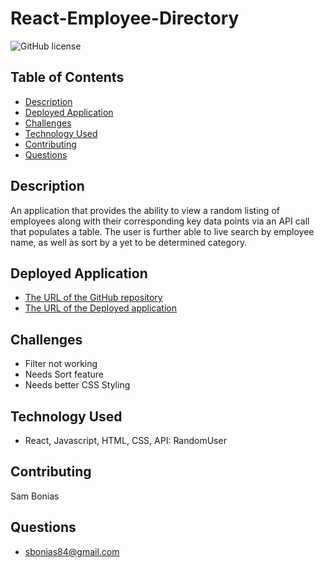 # React-Employee-Directory

![GitHub license](https://img.shields.io/badge/language-REACT-blue.svg)

## Table of Contents

- [Description](#description)
- [Deployed Application](#deployed-application)
- [Challenges](#challenges)
- [Technology Used](#technology-used)
- [Contributing](#contributing)
- [Questions](#questions)

## Description

An application that provides the ability to view a random listing of employees along with their corresponding key data points via an API call that populates a table. The user is further able to live search by employee name, as well as sort by a yet to be determined category.

## Deployed Application

- [The URL of the GitHub repository](https://github.com/sbonias/react-employee-directory)
- [The URL of the Deployed application](https://sbonias.github.io/react-employee-directory/)

## Challenges

- Filter not working
- Needs Sort feature
- Needs better CSS Styling

## Technology Used

- React, Javascript, HTML, CSS, API: RandomUser

## Contributing

Sam Bonias

## Questions

- sbonias84@gmail.com
